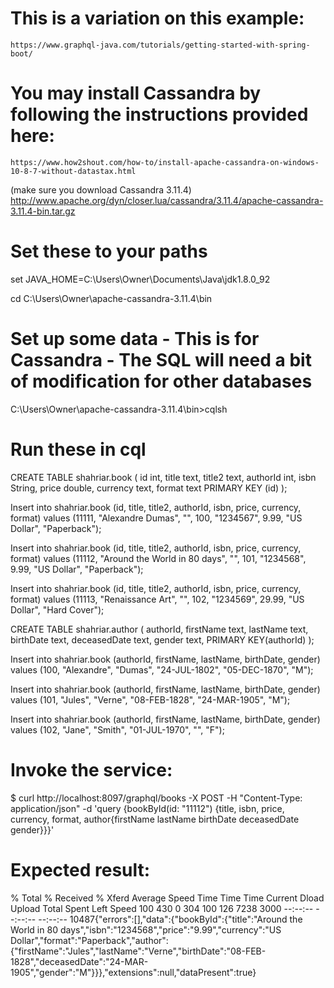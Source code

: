 # This is a variation on this example:

    https://www.graphql-java.com/tutorials/getting-started-with-spring-boot/

# You may install Cassandra by following the instructions provided here:

    https://www.how2shout.com/how-to/install-apache-cassandra-on-windows-10-8-7-without-datastax.html

(make sure you download Cassandra 3.11.4)
    http://www.apache.org/dyn/closer.lua/cassandra/3.11.4/apache-cassandra-3.11.4-bin.tar.gz

# Set these to your paths

set JAVA_HOME=C:\Users\Owner\Documents\Java\jdk1.8.0_92

cd C:\Users\Owner\apache-cassandra-3.11.4\bin

# Set up some data - This is for Cassandra - The SQL will need a bit of modification for other databases

C:\Users\Owner\apache-cassandra-3.11.4\bin>cqlsh

# Run these in cql

CREATE TABLE shahriar.book (
   id int,
   title text,
   title2 text,
   authorId int,
   isbn String,
   price double,
   currency text,
   format text
   PRIMARY KEY (id)
   );

Insert into shahriar.book (id, title, title2, authorId, isbn, price, currency, format) values (11111, "Alexandre Dumas", "", 100, "1234567", 9.99, "US Dollar", "Paperback");

Insert into shahriar.book (id, title, title2, authorId, isbn, price, currency, format) values (11112, "Around the World in 80 days", "", 101, "1234568", 9.99, "US Dollar", "Paperback");

Insert into shahriar.book (id, title, title2, authorId, isbn, price, currency, format) values (11113, "Renaissance Art", "", 102, "1234569", 29.99, "US Dollar", "Hard Cover");


CREATE TABLE shahriar.author (
   authorId,
   firstName text,
   lastName text,
   birthDate text,
   deceasedDate text,
   gender text,
   PRIMARY KEY(authorId)
   );

Insert into shahriar.book (authorId, firstName, lastName, birthDate, gender) values (100, "Alexandre", "Dumas", "24-JUL-1802", "05-DEC-1870", "M");

Insert into shahriar.book (authorId, firstName, lastName, birthDate, gender) values (101, "Jules", "Verne", "08-FEB-1828", "24-MAR-1905", "M");

Insert into shahriar.book (authorId, firstName, lastName, birthDate, gender) values (102, "Jane", "Smith", "01-JUL-1970", "", "F"); 


# Invoke the service:

$ curl http://localhost:8097/graphql/books -X POST -H "Content-Type: application/json" -d 'query {bookById(id: "11112") {title, isbn, price, currency, format, author{firstName lastName birthDate deceasedDate gender}}}'

# Expected result:

% Total    % Received % Xferd  Average Speed   Time    Time     Time  Current Dload  Upload   Total   Spent    Left  Speed
100   430    0   304  100   126   7238   3000 --:--:-- --:--:-- --:--:-- 10487{"errors":[],"data":{"bookById":{"title":"Around the World in 80 days","isbn":"1234568","price":"9.99","currency":"US Dollar","format":"Paperback","author":{"firstName":"Jules","lastName":"Verne","birthDate":"08-FEB-1828","deceasedDate":"24-MAR-1905","gender":"M"}}},"extensions":null,"dataPresent":true}



 